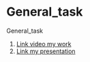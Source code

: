# General_task
General_task
1. [Link video my work](https://youtu.be/-faVcqJ5GrA)
2. [Link my presentation](https://docs.google.com/presentation/d/1uzQaA8FOlkqeXPnJBdSSMrDPrqk1LG9O0-M6G2tVo0A/edit?usp=sharing)
